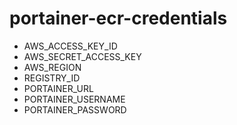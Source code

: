 # portainer-ecr-credentials

- AWS_ACCESS_KEY_ID
- AWS_SECRET_ACCESS_KEY
- AWS_REGION
- REGISTRY_ID
- PORTAINER_URL
- PORTAINER_USERNAME
- PORTAINER_PASSWORD